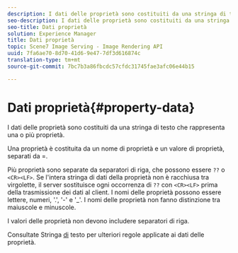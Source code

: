 ```yaml
---
description: I dati delle proprietà sono costituiti da una stringa di testo che rappresenta una o più proprietà.
seo-description: I dati delle proprietà sono costituiti da una stringa di testo che rappresenta una o più proprietà.
seo-title: Dati proprietà
solution: Experience Manager
title: Dati proprietà
topic: Scene7 Image Serving - Image Rendering API
uuid: 7fa6ae70-8d70-41d6-9e47-7df3d616874c
translation-type: tm+mt
source-git-commit: 7bc7b3a86fbcdc57cfdc31745fae3afc06e44b15

---
```



# Dati proprietà{#property-data}

I dati delle proprietà sono costituiti da una stringa di testo che rappresenta una o più proprietà.

Una proprietà è costituita da un nome di proprietà e un valore di proprietà, separati da =.

Più proprietà sono separate da separatori di riga, che possono essere `??` o `<CR><LF>`. Se l&#39;intera stringa di dati della proprietà non è racchiusa tra virgolette, il server sostituisce ogni occorrenza di `??` con `<CR><LF>` prima della trasmissione dei dati al client. I nomi delle proprietà possono essere lettere, numeri, &#39;.&#39;, &#39;-&#39; e &#39;_&#39;. I nomi delle proprietà non fanno distinzione tra maiuscole e minuscole.

I valori delle proprietà non devono includere separatori di riga.

Consultate Stringa [di](../../../../../../is-api/image-catalog/image-serving-api-ref/c-image-catalog-reference/c-overview/c-common-data-types/r-text-string.md#reference-ae0a9e181b0e40c6bcdb43af7f481d63) testo per ulteriori regole applicate ai dati delle proprietà.

